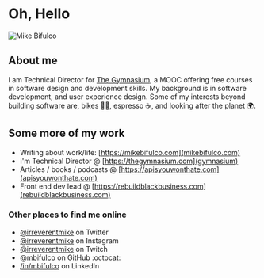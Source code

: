 # Oh, Hello
![Mike Bifulco](https://github.com/mbifulco/mbifulco/blob/master/banner.jpeg?raw=true)

## About me
I am Technical Director for [The Gymnasium](http://www.thegymnasium.com), a MOOC offering free courses in software design and development skills.  My background is in software development, and user experience design. Some of my interests beyond building software are, bikes 🚴‍♀️, espresso ☕, and looking after the planet 🌍.   

## Some more of my work
- Writing about work/life: [https://mikebifulco.com](mikebifulco.com)
- I'm Technical Director @ [https://thegymnasium.com](gymnasium)
- Articles / books / podcasts @ [https://apisyouwonthate.com](apisyouwonthate.com)
- Front end dev lead @ [https://rebuildblackbusiness.com](rebuildblackbusiness.com) 

### Other places to find me online
- [@irreverentmike](http://twitter.com/irreverentmike) on Twitter
- [@irreverentmike](http://instagram.com/irreverentmike) on Instagram
- [@irreverentmike](https://www.twitch.tv/irreverentmike) on Twitch
- [@mbifulco](https://github.com/mbifulco) on GitHub :octocat:
- [/in/mbifulco](https://linkedin.com/in/mbifulco) on LinkedIn
